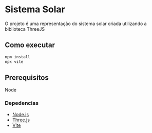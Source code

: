 # Sistema Solar

O projeto é uma representação do sistema solar criada utilizando a biblioteca ThreeJS

## Como executar

```bash
npm install
npx vite
```

## Prerequisitos

Node

### Depedencias

- [Node.js](https://nodejs.org/en/)
- [Three.js](https://threejs.org/)
- [Vite](https://vitejs.dev/)
